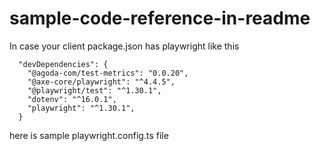 # sample-code-reference-in-readme

In case your client package.json has playwright like this
```
  "devDependencies": {
    "@agoda-com/test-metrics": "0.0.20",
    "@axe-core/playwright": "^4.4.5",
    "@playwright/test": "^1.30.1",
    "dotenv": "^16.0.1",
    "playwright": "^1.30.1",
  }
```

here is sample playwright.config.ts file
<link>

